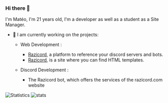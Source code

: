 ### Hi there 👋

I'm Matéo, I'm 21 years old, I'm a developer as well as a student as a Site Manager.

- 🔭 I am currently working on the projects:

  - Web Development :
    - [Razicord](https://razicord.com), a platform to reference your discord servers and bots.
    - [Razicord](https://dev-time.eu), is a site where you can find HTML templates.
    
  - Discord Development :
    - The Razicord bot, which offers the services of the razicord.com website

![Statistics](https://github-readme-stats.vercel.app/api?username=devkiliozofficiel&locale=en&theme=onedark&show_icons=true&border_radius=15) ![stats](https://github-readme-stats.vercel.app/api/top-langs/?username=devkiliozofficiel&locate=fr&custom_title=Languages&theme=onedark&border_radius=15)
